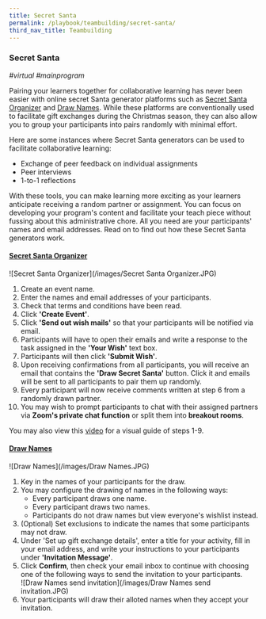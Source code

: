 ```yaml
---
title: Secret Santa
permalink: /playbook/teambuilding/secret-santa/
third_nav_title: Teambuilding
---
```

### Secret Santa 
*#virtual #mainprogram*
<br/>

Pairing your learners together for collaborative learning has never been easier with online secret Santa generator platforms such as [Secret Santa Organizer](https://www.secretsantaorganizer.com/) and [Draw Names](https://www.drawnames.com/secret-santa-generator?step=3). While these platforms are conventionally used to facilitate gift exchanges during the Christmas season, they can also allow you to group your participants into pairs randomly with minimal effort.  

Here are some instances where Secret Santa generators can be used to facilitate collaborative learning:  
   * Exchange of peer feedback on individual assignments
   * Peer interviews  
   * 1-to-1 reflections  
   
With these tools, you can make learning more exciting as your learners anticipate receiving a random partner or assignment. You can focus on developing your program's content and facilitate your teach piece without fussing about this administrative chore.  All you need are your participants' names and email addresses. Read on to find out how these Secret Santa  generators work.  

#### [Secret Santa Organizer](https://www.secretsantaorganizer.com/)

![Secret Santa Organizer](/images/Secret Santa Organizer.JPG)  

1. Create an event name.  
2. Enter the names and email addresses of your participants.  
3. Check that terms and conditions have been read.  
4. Click **'Create Event'**.
5. Click **'Send out wish mails'** so that your participants will be notified via email.  
6. Participants will have to open their emails and write a response to the task assigned in the **'Your Wish'** text box.  
7. Participants will then click **'Submit Wish'**. 
8. Upon receiving confirmations from all participants, you will receive an email that contains the **'Draw Secret Santa'** button. Click it and emails will be sent to all participants to pair them up randomly.  
9. Every participant will now receive comments written at step 6 from a randomly drawn partner.  
10. You may wish to prompt participants to chat with their assigned partners via **Zoom's private chat function** or split them into **breakout rooms**.  

You may also view this [video](https://youtu.be/MSChDJFSO1k) for a visual guide of steps 1-9. 

#### [Draw Names](https://www.drawnames.com/secret-santa-generator?step=3)  

![Draw Names](/images/Draw Names.JPG)  

1. Key in the names of your participants for the draw.  
2. You may configure the drawing of names in the following ways:  
   * Every participant draws one name. 
   * Every participant draws two names. 
   * Participants do not draw names but view everyone's wishlist instead. 
3. (Optional) Set exclusions to indicate the names that some participants may not draw.  
4. Under 'Set up gift exchange details', enter a title for your activity, fill in your email address, and write your instructions to your participants under **'Invitation Message'**.  
5. Click **Confirm**, then check your email inbox to continue with choosing one of the following ways to send the invitation to your participants.  
   ![Draw Names send invitation](/images/Draw Names send invitation.JPG)
6. Your participants will draw their alloted names when they accept your invitation. 
